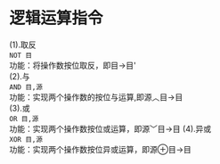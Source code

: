 # 逻辑运算指令
(1).取反  
`NOT 目`  
功能：将操作数按位取反，即目->目'  
(2).与  
`AND 目,源`  
功能：实现两个操作数的按位与运算,即源︿目->目  
(3).或  
`OR 目,源`  
功能：实现两个操作数按位或运算，即源﹀目->目
(4).异或  
`XOR 目,源`  
功能：实现两个操作数按位异或运算，即源⊕目->目
